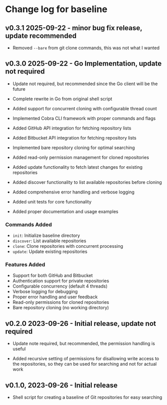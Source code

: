 # Change log for baseline

## v0.3.1 2025-09-22 - minor bug fix release, update recommended

- Removed `--bare` from git clone commands, this was not what I wanted

## v0.3.0 2025-09-22 - Go Implementation, update not required

- Update not required, but recommended since the Go client will be the future

- Complete rewrite in Go from original shell script
- Added support for concurrent cloning with configurable thread count
- Implemented Cobra CLI framework with proper commands and flags
- Added GitHub API integration for fetching repository lists
- Added Bitbucket API integration for fetching repository lists
- Implemented bare repository cloning for optimal searching
- Added read-only permission management for cloned repositories
- Added update functionality to fetch latest changes for existing repositories
- Added discover functionality to list available repositories before cloning
- Added comprehensive error handling and verbose logging
- Added unit tests for core functionality
- Added proper documentation and usage examples

### Commands Added

- `init`: Initialize baseline directory
- `discover`: List available repositories
- `clone`: Clone repositories with concurrent processing
- `update`: Update existing repositories

### Features Added

- Support for both GitHub and Bitbucket
- Authentication support for private repositories
- Configurable concurrency (default 4 threads)
- Verbose logging for debugging
- Proper error handling and user feedback
- Read-only permissions for cloned repositories
- Bare repository cloning (no working directory)

## v0.2.0 2023-09-26 - Initial release, update not required

- Update note required, but recommended, the permission handling is useful

- Added recursive setting of permissions for disallowing write access to the
  repositories, so they can be used for searching and not for actual work

## v0.1.0, 2023-09-26 - Initial release

- Shell script for creating a baseline of Git repositories for easy searching
